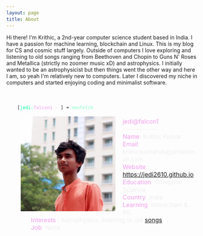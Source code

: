 ```yaml
---
layout: page
title: About
---
```


<style>
    .info img {
        float: left;
        margin-right: 1.2rem;
    }
    .info ul{
        padding-top: 0.2rem;
        font-size: 16px;
        list-style-type: none;
    }
    .info label{
        color: #F1A0EA;
    }
    .green {
        color: #05ffa1;
    }
    .light-blue {
        color: #CBFFE6;
    }
    .pink {
        color: #F1A0EA;
    }
    .blue {
        color: #84FFC8;
    }
    .maroon {
        color: #FFCFEA;
    }
    blockquote {
        border: 0px;
        color: #eee;
    }
</style>

Hi there! I'm Krithic, a 2nd-year computer science student based in India. I have a passion for machine learning, blockchain and Linux. This is my blog for CS and cosmic stuff largely.
Outside of computers I love exploring and listening to old songs ranging from Beethoven and Chopin to Guns N' Roses and Metallica (strictly no zoomer music xD) and astrophysics.
I initially wanted to be an astrophysicist but then things went the other way and here I am, so yeah I'm relatively new to computers. Later I discovered my niche in computers and started enjoying coding and minimalist software.
<br>
<br>

<code>
    [<label class='green'>jedi</label><label class='light-blue'>@</label><label class='pink'>falcon1</label> <label class='maroon'>~</label> ] ➜ <label class='blue'>neofetch</label>
</code>

<blockquote>
    <section class='info'>
        <img src="/assets/avatar.png" width=250px>
        <ul class='info' margin=10px>
            <!-- <text class='blue'>jedi</text><text class='maroon'>@</text><text class='pink'>falcon1</text> -->
            <li> <label>jedi@falcon1</label> </li>
            <li> ------------ </li>
            <li> <label>Name</label>: Krithic Kumar </li>
            <li> <label>Email</label>: krithickumarub@protonmail.com </li>
            <li> <label>Website</label>: <a href="https://jedi2610.github.io">https://jedi2610.github.io</a></li>
            <li> <label>Education</label>: Computer Science </li>
            <li> <label>Country</label>: India </li>
            <li> <label>Learning</label>: blockchain & ML</li>
            <li>
                <label>Interests</label>
                : Astrophysics, listening to old <a href="https://open.spotify.com/playlist/0fhuTOLDHJU3NnhDOJH2eu">songs</a>
            </li>
            <li> <label>Job</label>: None </li>
        </ul>
    </section>
</blockquote>
